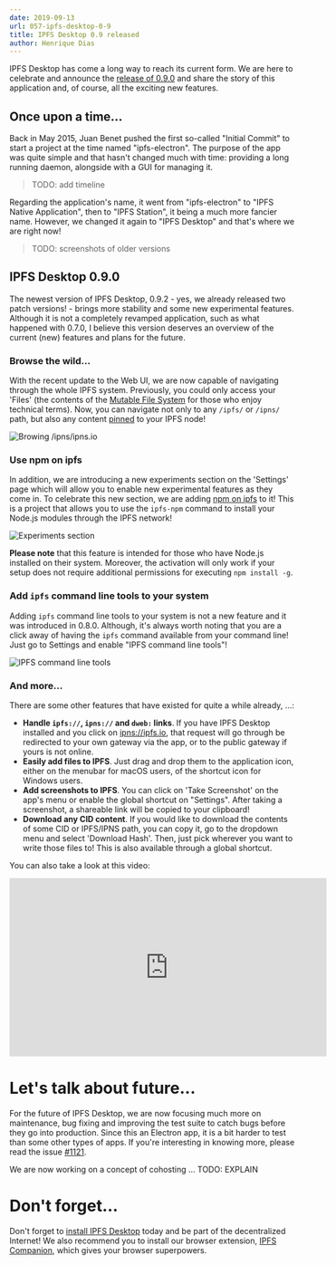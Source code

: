 ```yaml
---
date: 2019-09-13
url: 057-ipfs-desktop-0-9
title: IPFS Desktop 0.9 released
author: Henrique Dias
---
```


IPFS Desktop has come a long way to reach its current form. We are here to celebrate and announce the [release of 0.9.0](https://github.com/ipfs-shipyard/ipfs-desktop/releases) and share the story of this application and, of course, all the exciting new features.

## Once upon a time...

Back in May 2015, Juan Benet pushed the first so-called "Initial Commit" to start a project at the time named "ipfs-electron". The purpose of the app was quite simple and that hasn't changed much with time: providing a long running daemon, alongside with a GUI for managing it.

> TODO: add timeline

Regarding the application's name, it went from "ipfs-electron" to "IPFS Native Application", then to "IPFS Station", it being a much more fancier name. However, we changed it again to "IPFS Desktop" and that's where we are right now!

> TODO: screenshots of older versions

## IPFS Desktop 0.9.0

The newest version of IPFS Desktop, 0.9.2 - yes, we already released two patch versions! - brings more stability and some new experimental features. Although it is not a completely revamped application, such as what happened with 0.7.0, I believe this version deserves an overview of the current (new) features and plans for the future.

### Browse the wild...

With the recent update to the Web UI, we are now capable of navigating through the whole IPFS system. Previously, you could only access your 'Files' (the contents of the [Mutable File System](https://docs.ipfs.io/guides/concepts/mfs/) for those who enjoy technical terms). Now, you can navigate not only to any `/ipfs/` or `/ipns/` path, but also any content [pinned](https://docs.ipfs.io/guides/concepts/pinning/) to your IPFS node!

![Browing /ipns/ipns.io](/057-ipfs-desktop-0-9/browse-wild.png)

### Use npm on ipfs

In addition, we are introducing a new experiments section on the 'Settings' page which will allow you to enable new experimental features as they come in. To celebrate this new section, we are adding [npm on ipfs](https://github.com/ipfs-shipyard/npm-on-ipfs) to it! This is a project that allows you to use the `ipfs-npm` command to install your Node.js modules through the IPFS network!

![Experiments section](/057-ipfs-desktop-0-9/npm-ipfs.png)

**Please note** that this feature is intended for those who have Node.js installed on their system. Moreover, the activation will only work if your setup does not require additional permissions for executing `npm install -g`.

### Add `ipfs` command line tools to your system

Adding `ipfs` command line tools to your system is not a new feature and it was introduced in 0.8.0. Although, it's always worth noting that you are a click away of having the `ipfs` command available from your command line! Just go to Settings and enable "IPFS command line tools"!

![IPFS command line tools](/057-ipfs-desktop-0-9/ipfs-cmd.png)

### And more...

There are some other features that have existed for quite a while already, ...:

- **Handle `ipfs://`, `ipns://` and `dweb:` links**. If you have IPFS Desktop installed and you click on [ipns://ipfs.io](ipns://ipfs.io), that request will go through be redirected to your own gateway via the app, or to the public gateway if yours is not online.
- **Easily add files to IPFS**. Just drag and drop them to the application icon, either on the menubar for macOS users, of the shortcut icon for Windows users.
- **Add screenshots to IPFS**. You can click on 'Take Screenshot' on the app's menu or enable the global shortcut on "Settings". After taking a screenshot, a shareable link will be copied to your clipboard!
- **Download any CID content**. If you would like to download the contents of some CID or IPFS/IPNS path, you can copy it, go to the dropdown menu and select 'Download Hash'. Then, just pick wherever you want to write those files to! This is also available through a global shortcut.

You can also take a look at this video:

<iframe width="560" height="315" src="https://www.youtube.com/embed/-7jAIVeg2vQ" frameborder="0" allow="accelerometer; autoplay; encrypted-media; gyroscope; picture-in-picture" allowfullscreen></iframe>

# Let's talk about future...

For the future of IPFS Desktop, we are now focusing much more on maintenance, bug fixing and improving the test suite to catch bugs before they go into production. Since this an Electron app, it is a bit harder to test than some other types of apps. If you're interesting in knowing more, please read the issue [#1121](https://github.com/ipfs-shipyard/ipfs-desktop/issues/1121).

We are now working on a concept of cohosting ... TODO: EXPLAIN

# Don't forget...

Don't forget to [install IPFS Desktop](https://github.com/ipfs-shipyard/ipfs-desktop/releases) today and be part of the decentralized Internet! We also recommend you to install our browser extension, [IPFS Companion](https://github.com/ipfs-shipyard/ipfs-companion/#install), which gives your browser superpowers.

